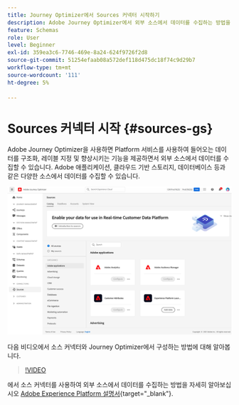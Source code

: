 ```yaml
---
title: Journey Optimizer에서 Sources 커넥터 시작하기
description: Adobe Journey Optimizer에서 외부 소스에서 데이터를 수집하는 방법을 알아봅니다
feature: Schemas
role: User
level: Beginner
exl-id: 359ea3c6-7746-469e-8a24-624f9726f2d8
source-git-commit: 51254efaab08a572def118d475dc18f74c9d29b7
workflow-type: tm+mt
source-wordcount: '111'
ht-degree: 5%

---
```


# Sources 커넥터 시작 {#sources-gs}

Adobe Journey Optimizer을 사용하면 Platform 서비스를 사용하여 들어오는 데이터를 구조화, 레이블 지정 및 향상시키는 기능을 제공하면서 외부 소스에서 데이터를 수집할 수 있습니다. Adobe 애플리케이션, 클라우드 기반 스토리지, 데이터베이스 등과 같은 다양한 소스에서 데이터를 수집할 수 있습니다.

![](../assets/sources-home.png)

다음 비디오에서 소스 커넥터와 Journey Optimizer에서 구성하는 방법에 대해 알아봅니다.

>[!VIDEO](https://video.tv.adobe.com/v/335919?quality=12)

에서 소스 커넥터를 사용하여 외부 소스에서 데이터를 수집하는 방법을 자세히 알아보십시오 [Adobe Experience Platform 설명서](https://experienceleague.adobe.com/docs/experience-platform/sources/home.html?lang=ko){target=&quot;_blank&quot;}.
